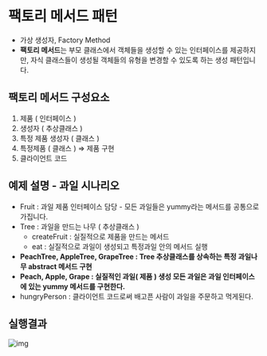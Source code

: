 # 팩토리 메서드 패턴

- 가상 생성자, Factory Method
- **팩토리 메서드**는 부모 클래스에서 객체들을 생성할 수 있는 인터페이스를 제공하지만, 자식 클래스들이 생성될 객체들의 유형을 변경할 수 있도록 하는 생성 패턴입니다.

## 팩토리 메서드 구성요소

1. 제품 ( 인터페이스 )
2. 생성자 ( 추상클래스 )
3. 특정 제품 생성자 ( 클래스 )
4. 특정제품 ( 클래스 ) ⇒ 제품 구현
5. 클라이언트 코드

## 예제 설명 - 과일 시나리오

- Fruit : 과일 제품 인터페이스 담당 - 모든 과일들은 yummy라는 메서드를 공통으로 가집니다.
- Tree : 과일을 만드는 나무 ( 추상클래스 )
  - createFruit : 실질적으로 제품을 만드는 메서드
  - eat : 실질적으로 과일이 생성되고 특정과일 안의 메서드 실행
- **PeachTree, AppleTree, GrapeTree : Tree 추상클래스를 상속하는 특정 과일나무 abstract 메서드 구현**
- **Peach, Apple, Grape : 실질적인 과일( 제품 ) 생성 모든 과일은 과일 인터페이스에 있는 yummy 메서드를 구현한다.**
- hungryPerson : 클라이언트 코드로써 배고픈 사람이 과일을 주문하고 먹게된다.

## 실행결과

![img](%E1%84%91%E1%85%A2%E1%86%A8%E1%84%90%E1%85%A9%E1%84%85%E1%85%B5%20%E1%84%86%E1%85%A6%E1%84%89%E1%85%A5%E1%84%83%E1%85%B3%20%E1%84%91%E1%85%A2%E1%84%90%E1%85%A5%E1%86%AB%20a2dcecf269a245e49b8670b7e9243dd1/result.png)
